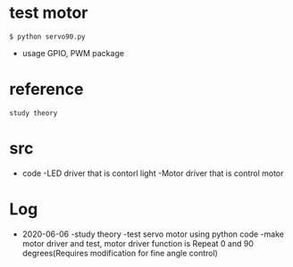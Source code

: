 # test motor
```shell
$ python servo90.py
```
+ usage GPIO, PWM package

# reference
`study theory`

# src
+ code
  -LED driver that is contorl light
  -Motor driver that is control motor

# Log
+ 2020-06-06
  -study theory
  -test servo motor using python code
  -make motor driver and test, motor driver function is Repeat 0 and 90 degrees(Requires modification for fine angle control)
